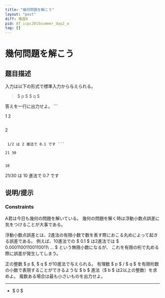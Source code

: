 ```yaml
---
title: "幾何問題を解こう"
layout: "post"
diff: 难度0
pid: AT_icpc2015summer_day2_a
tag: []
---
```


# 幾何問題を解こう

## 题目描述

[problemUrl]: https://atcoder.jp/contests/jag2015summer-day2/tasks/icpc2015summer_day2_a

入力は以下の形式で標準入力から与えられる。

> $ p $ $ q $

 答えを一行に出力せよ。 ```

1 2
```

 ```

2
```

 1/2 は 2 進法で 0.1 です ```

21 30
```

 ```

10
```

 21/30 は 10 進法で 0.7 です

## 说明/提示

### Constraints

 A君は今日も幾何の問題を解いている。 幾何の問題を解く時は浮動小数点誤差に気をつけることが大事である。

 浮動小数点誤差とは、2進法の有限小数で数を表す際におこる丸めによって起きる誤差である。 例えば、10進法での $ 0.1 $ は2進法では $ 0.00011001100110011\ ... $ という無限小数になるが、 これを有限の桁で丸める際に誤差が発生してしまう。

 正の整数 $ p $, $ q $ が10進法で与えられる。 有理数 $ p $ / $ q $ を有限桁数の小数で表現することができるような $ b $ 進法（$ b $ は2以上の整数）を求めよ。 複数ある場合は最も小さいものを出力せよ。

- - - - - -

- $ 0 $


